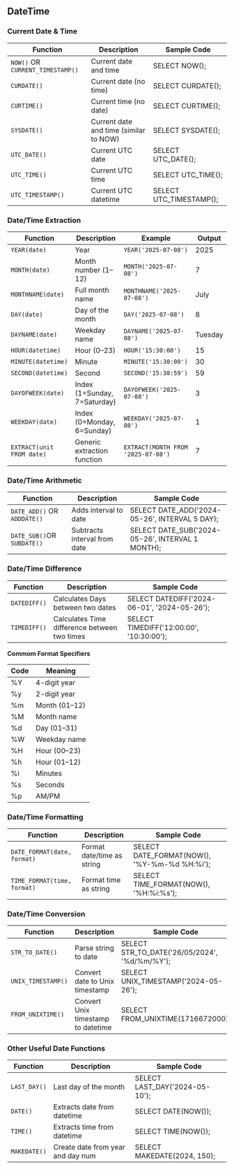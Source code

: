 ## DateTime

### Current Date & Time


| **Function**                     | **Description**                        | **Sample Code**         |
| ---------------------------------- | ---------------------------------------- | ------------------------- |
| `NOW()` OR `CURRENT_TIMESTAMP()` | Current date and time                  | SELECT NOW();           |
| `CURDATE()`                      | Current date (no time)                 | SELECT CURDATE();       |
| `CURTIME()`                      | Current time (no date)                 | SELECT CURTIME();       |
| `SYSDATE()`                      | Current date and time (similar to NOW) | SELECT SYSDATE();       |
| `UTC_DATE()`                     | Current UTC date                       | SELECT UTC_DATE();      |
| `UTC_TIME()`                     | Current UTC time                       | SELECT UTC_TIME();      |
| `UTC_TIMESTAMP()`                | Current UTC datetime                   | SELECT UTC_TIMESTAMP(); |

### Date/Time Extraction



| **Function**              | **Description**              | **Example**                        | **Output** |
| --------------------------- | ------------------------------ | ------------------------------------ | ------------ |
| `YEAR(date)`              | Year                         | `YEAR('2025-07-08')`               | 2025       |
| `MONTH(date)`             | Month number (1–12)         | `MONTH('2025-07-08')`              | 7          |
| `MONTHNAME(date)`         | Full month name              | `MONTHNAME('2025-07-08')`          | July       |
| `DAY(date)`               | Day of the month             | `DAY('2025-07-08')`                | 8          |
| `DAYNAME(date)`           | Weekday name                 | `DAYNAME('2025-07-08')`            | Tuesday    |
| `HOUR(datetime)`          | Hour (0–23)                 | `HOUR('15:30:00')`                 | 15         |
| `MINUTE(datetime)`        | Minute                       | `MINUTE('15:30:00')`               | 30         |
| `SECOND(datetime)`        | Second                       | `SECOND('15:30:59')`               | 59         |
| `DAYOFWEEK(date)`         | Index (1=Sunday, 7=Saturday) | `DAYOFWEEK('2025-07-08')`          | 3          |
| `WEEKDAY(date)`           | Index (0=Monday, 6=Sunday)   | `WEEKDAY('2025-07-08')`            | 1          |
| `EXTRACT(unit FROM date)` | Generic extraction function  | `EXTRACT(MONTH FROM '2025-07-08')` | 7          |

### Date/Time Arithmetic


| **Function**                | **Description**              | **Sample Code**                                  |
| ----------------------------- | ------------------------------ | -------------------------------------------------- |
| `DATE_ADD()` OR `ADDDATE()` | Adds interval to date        | SELECT DATE_ADD('2024-05-26', INTERVAL 5 DAY);   |
| `DATE_SUB()`OR `SUBDATE()`  | Subtracts interval from date | SELECT DATE_SUB('2024-05-26', INTERVAL 1 MONTH); |

### Date/Time Difference


| **Function** | **Description**                              | **Sample Code**                              |
| -------------- | ---------------------------------------------- | ---------------------------------------------- |
| `DATEDIFF()` | Calculates Days between two dates            | SELECT DATEDIFF('2024-06-01', '2024-05-26'); |
| `TIMEDIFF()` | Calculates Time difference between two times | SELECT TIMEDIFF('12:00:00', '10:30:00');     |

**Commom Format Specifiers**


| **Code** | **Meaning**    |
| ---------- | ---------------- |
| %Y       | 4-digit year   |
| %y       | 2-digit year   |
| %m       | Month (01–12) |
| %M       | Month name     |
| %d       | Day (01–31)   |
| %W       | Weekday name   |
| %H       | Hour (00–23)  |
| %h       | Hour (01–12)  |
| %i       | Minutes        |
| %s       | Seconds        |
| %p       | AM/PM          |

### Date/Time Formatting


| **Function**                | **Description**            | **Sample Code**                              |
| ----------------------------- | ---------------------------- | ---------------------------------------------- |
| `DATE_FORMAT(date, format)` | Format date/time as string | SELECT DATE_FORMAT(NOW(), '%Y-%m-%d %H:%i'); |
| `TIME_FORMAT(time, format)` | Format time as string      | SELECT TIME_FORMAT(NOW(), '%H:%i:%s');       |

### Date/Time Conversion


| **Function**       | **Description**                    | **Sample Code**                               |
| -------------------- | ------------------------------------ | ----------------------------------------------- |
| `STR_TO_DATE()`    | Parse string to date               | SELECT STR_TO_DATE('26/05/2024', '%d/%m/%Y'); |
| `UNIX_TIMESTAMP()` | Convert date to Unix timestamp     | SELECT UNIX_TIMESTAMP('2024-05-26');          |
| `FROM_UNIXTIME()`  | Convert Unix timestamp to datetime | SELECT FROM_UNIXTIME(1716672000);             |

### Other Useful Date Functions


| **Function** | **Description**                   | **Sample Code**                |
| -------------- | ----------------------------------- | -------------------------------- |
| `LAST_DAY()` | Last day of the month             | SELECT LAST_DAY('2024-05-10'); |
| `DATE()`     | Extracts date from datetime       | SELECT DATE(NOW());            |
| `TIME()`     | Extracts time from datetime       | SELECT TIME(NOW());            |
| `MAKEDATE()` | Create date from year and day num | SELECT MAKEDATE(2024, 150);    |

